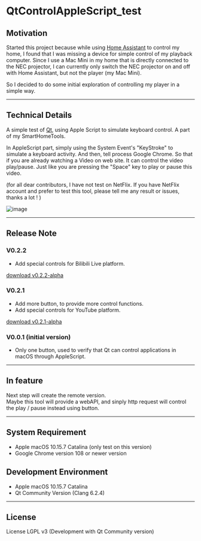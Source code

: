 # QtControlAppleScript_test

## Motivation

  Started this project because while using [Home Assistant](https://github.com/home-assistant) to control my home, I found that I was missing a device for simple control of my playback computer. Since I use a Mac Mini in my home that is directly connected to the NEC projector, I can currently only switch the NEC projector on and off with Home Assistant, but not the player (my Mac Mini).

  So I decided to do some initial exploration of controlling my player in a simple way.

---
## Technical Details

  A simple test of [Qt](https://github.com/qt), using Apple Script to simulate keyboard control. A part of my SmartHomeTools.

  In AppleScript part, simply using the System Event's "KeyStroke" to simulate a keyboard activity.
  And then, tell process Google Chrome. So that if you are already watching a Video on web site. It can control the video play/pause. 
  Just like you are pressing the "Space" key to play or pause this video.

  (for all dear contributors, I have not test on NetFlix. If you have NetFlix account and prefer to test this tool, please tell me any result or issues, thanks a lot ! )

![image](https://user-images.githubusercontent.com/49844552/214701499-1d1df00f-a369-4dd3-ab90-30500459301a.png)

---
## Release Note

### V0.2.2 

- Add special controls for Bilibili Live platform. 

[download v0.2.2-alpha](https://github.com/uwaudio/QtControlAppleScript_test/releases/tag/v0.2.2-alpha)

### V0.2.1 

- Add more button, to provide more control functions.    
- Add special controls for YouTube platform. 

[download v0.2.1-alpha](https://github.com/uwaudio/QtControlAppleScript_test/releases/tag/v0.2.1-alpha)

### V0.0.1 (initial version)

- Only one button, used to verify that Qt can control applications in macOS through AppleScript.


---
## In feature

Next step will create the remote version.    
Maybe this tool will provide a webAPI, and sinply http request will control the play / pause instead using button.

---
## System Requirement

- Apple macOS 10.15.7 Catalina (only test on this version)  
- Google Chrome version 108 or newer version

## Development Environment

- Apple macOS 10.15.7 Catalina  
- Qt Community Version (Clang 6.2.4)

---
## License

License LGPL v3 (Development with Qt Community version)

